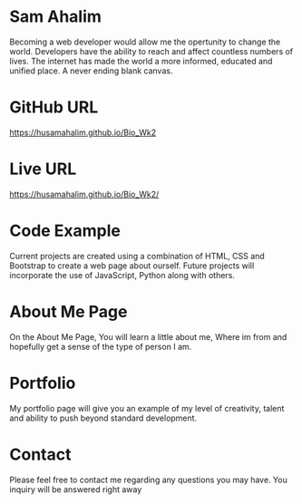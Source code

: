 # Sam Ahalim

 Becoming a web developer would allow me the opertunity to change the world. Developers have the ability to reach and affect countless numbers of lives. The internet has made the world a more informed, educated and unified place. A never ending blank canvas.

 # GitHub URL
https://husamahalim.github.io/Bio_Wk2

 # Live URL

https://husamahalim.github.io/Bio_Wk2/
 # Code Example

Current projects are created using a combination of HTML, CSS and Bootstrap to create a web page about ourself. Future projects will incorporate the use of JavaScript, Python along with others.


# About Me Page


On the About Me Page, You will learn a little about me, Where im from and hopefully get a sense of the type of person I am.

# Portfolio

My portfolio page will give you an example of my level of creativity, talent and ability to push beyond standard development.

# Contact
Please feel free to contact me regarding any questions you may have.  You inquiry will be answered right away

